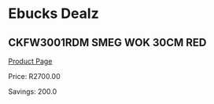 
# Ebucks Dealz
## CKFW3001RDM SMEG WOK 30CM RED
[Product Page](https://www.ebucks.com/web/shop/productSelected.do?prodId=1147702991&catId=704983235)

Price: R2700.00

Savings: 200.0


	
